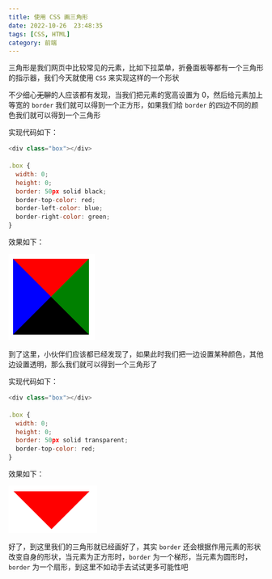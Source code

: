 ```yaml
---
title: 使用 CSS 画三角形
date: 2022-10-26  23:48:35
tags: [CSS, HTML]
category: 前端
---
```


三角形是我们网页中比较常见的元素，比如下拉菜单，折叠面板等都有一个三角形的指示器，我们今天就使用 `CSS` 来实现这样的一个形状

不少细心~~无聊~~的人应该都有发现，当我们把元素的宽高设置为 0，然后给元素加上等宽的 `border` 我们就可以得到一个正方形，如果我们给 `border` 的四边不同的颜色我们就可以得到一个三角形

实现代码如下：

```javascript
<div class="box"></div>

.box {
  width: 0;
  height: 0;
  border: 50px solid black;
  border-top-color: red;
  border-left-color: blue;
  border-right-color: green;
}
```

效果如下：

![image-20221027000543562](https://raw.githubusercontent.com/VaynePeng/images/master/note/202210270005626.png)

到了这里，小伙伴们应该都已经发现了，如果此时我们把一边设置某种颜色，其他边设置透明，那么我们就可以得到一个三角形了

实现代码如下：

```javascript
<div class="box"></div>

.box {
  width: 0;
  height: 0;
  border: 50px solid transparent;
  border-top-color: red;
}
```

效果如下：

![image-20221027000959504](https://raw.githubusercontent.com/VaynePeng/images/master/note/202210270009520.png)

好了，到这里我们的三角形就已经画好了，其实 `border` 还会根据作用元素的形状改变自身的形状，当元素为正方形时，`border` 为一个梯形，当元素为圆形时，`border` 为一个扇形，到这里不如动手去试试更多可能性吧
